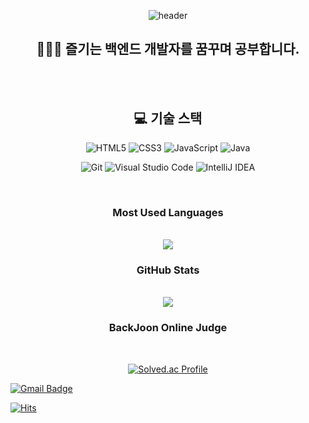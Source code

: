 <div align = " center ">
  
  ![header](https://capsule-render.vercel.app/api?type=slice&color=45615c&height=200&section=header&text=코리%20cori&fontSize=50&fontAlign=85&rotate=-347&fontAlignY=40&fontColor=FFFFFF&animation=fadeIn)
  
  ## 👩🏻‍💻 즐기는 백엔드 개발자를 꿈꾸며 공부합니다.
  
  <br/>
  
  <br/>
  
  
  ## 💻 기술 스택
  ![HTML5](https://img.shields.io/badge/HTML5-E34F26.svg?&style=for-the-badge&logo=HTML5&logoColor=white)
  ![CSS3](https://img.shields.io/badge/CSS3-1572B6.svg?&style=for-the-badge&logo=CSS3&logoColor=white)
  ![JavaScript](https://img.shields.io/badge/JavaScript-F7DF1E.svg?&style=for-the-badge&logo=JavaScript&logoColor=white)
  ![Java](https://img.shields.io/badge/JAVA-007396?style=for-the-badge&logo=java&logoColor=white)

  ![Git](https://img.shields.io/badge/Git-F05032.svg?&style=for-the-badge&logo=Git&logoColor=white)
  ![Visual Studio Code](https://img.shields.io/badge/Visual%20Studio%20Code-007ACC.svg?&style=for-the-badge&logo=Visual%20Studio%20Code&logoColor=white)
  ![IntelliJ IDEA](https://img.shields.io/badge/IntelliJ%20idea-000000.svg?&style=for-the-badge&logo=intellijidea&logoColor=white)

  <br/>
  
  ### Most Used Languages

  <br/>
  
  <img src="https://github-readme-stats.vercel.app/api/top-langs/?username=C0ribo&layout=compact&theme=buefy">

  <br/>

  ### GitHub Stats

  <br/>

  <img src="https://github-readme-stats.vercel.app/api?username=C0ribo&show_icons=true&theme=buefy">

  <br/>

  ### BackJoon Online Judge

  <br/>
  
  [![Solved.ac Profile](http://mazassumnida.wtf/api/v2/generate_badge?boj=cowldbs1022)](https://solved.ac/cowldbs1022)
  

</div>


[![Gmail Badge](https://img.shields.io/badge/Gmail-d14836?style=flat-square&logo=Gmail&logoColor=white&link=mailto:dmsry1022@gmail.com)](mailto:dmsry1022@gmail.com)

[![Hits](https://hits.seeyoufarm.com/api/count/incr/badge.svg?url=https%3A%2F%2Fgithub.com%2FC0ribo&count_bg=%23420279&title_bg=%23BEA7E6&icon=&icon_color=%23E7E7E7&title=hits&edge_flat=false)](https://hits.seeyoufarm.com)
